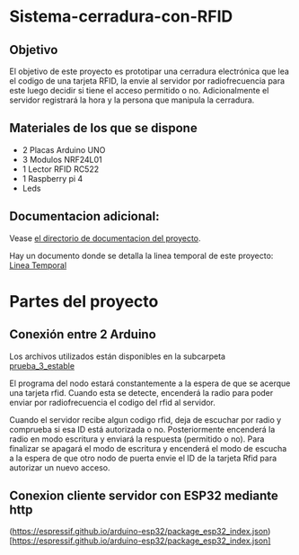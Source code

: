 # Sistema-cerradura-con-RFID

## Objetivo
El objetivo de este proyecto es prototipar una cerradura electrónica que lea el codigo de una tarjeta RFID, la envie al servidor por radiofrecuencia para este luego decidir si tiene el acceso permitido o no.
Adicionalmente el servidor registrará la hora y la persona que manipula la cerradura.

## Materiales de los que se dispone
- 2 Placas Arduino UNO
- 3 Modulos NRF24L01
- 1 Lector RFID RC522
- 1 Raspberry pi 4
- Leds

## Documentacion adicional:
Vease [el directorio de documentacion del proyecto](Documentacion). 

Hay un documento donde se detalla la linea temporal de este proyecto: [Linea Temporal](Documentacion/timeline.md)

# Partes del proyecto

## Conexión entre 2 Arduino
Los archivos utilizados están disponibles en la subcarpeta [prueba_3_estable](prueba_3_estable)

El programa del nodo estará constantemente a la espera de que se acerque una tarjeta rfid. Cuando esta se detecte, encenderá la radio para poder enviar por radiofrecuencia el codigo del rfid al servidor.

Cuando el servidor recibe algun codigo rfid, deja de escuchar por radio y comprueba si esa ID está autorizada o no. Posteriormente encenderá la radio en modo escritura y enviará la respuesta (permitido o no). Para finalizar se apagará el modo de escritura y encenderá el modo de escucha a la espera de que otro nodo de puerta envie el ID de la tarjeta Rfid para autorizar un nuevo acceso.

## Conexion cliente servidor con ESP32 mediante http


(https://espressif.github.io/arduino-esp32/package_esp32_index.json)[https://espressif.github.io/arduino-esp32/package_esp32_index.json]
